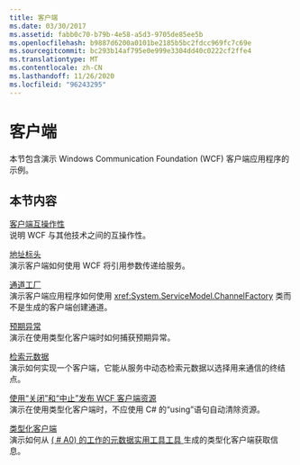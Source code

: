 ```yaml
---
title: 客户端
ms.date: 03/30/2017
ms.assetid: fabb0c70-b79b-4e58-a5d3-9705de85ee5b
ms.openlocfilehash: b9887d6200a0101be2185b5bc2fdcc969fc7c69e
ms.sourcegitcommit: bc293b14af795e0e999e3304dd40c0222cf2ffe4
ms.translationtype: MT
ms.contentlocale: zh-CN
ms.lasthandoff: 11/26/2020
ms.locfileid: "96243295"
---
```

# <a name="client"></a>客户端

本节包含演示 Windows Communication Foundation (WCF) 客户端应用程序的示例。  
  
## <a name="in-this-section"></a>本节内容  

 [客户端互操作性](client-interoperability.md)  
 说明 WCF 与其他技术之间的互操作性。  
  
 [地址标头](address-headers.md)  
 演示客户端如何使用 WCF 将引用参数传递给服务。  
  
 [通道工厂](channel-factory.md)  
 演示客户端应用程序如何使用 <xref:System.ServiceModel.ChannelFactory> 类而不是生成的客户端创建通道。  
  
 [预期异常](expected-exceptions.md)  
 演示在使用类型化客户端时如何捕获预期异常。  
  
 [检索元数据](retrieve-metadata.md)  
 演示如何实现一个客户端，它能从服务中动态检索元数据以选择用来通信的终结点。  
  
 [使用“关闭”和“中止”发布 WCF 客户端资源](use-close-abort-release-wcf-client-resources.md)  
 演示在使用类型化客户端时，不应使用 C# 的“using”语句自动清除资源。  
  
 [类型化客户端](typed-client.md)  
 演示如何从 [ ( # A0) 的工作的元数据实用工具工具 ](../servicemodel-metadata-utility-tool-svcutil-exe.md)生成的类型化客户端获取信息。
